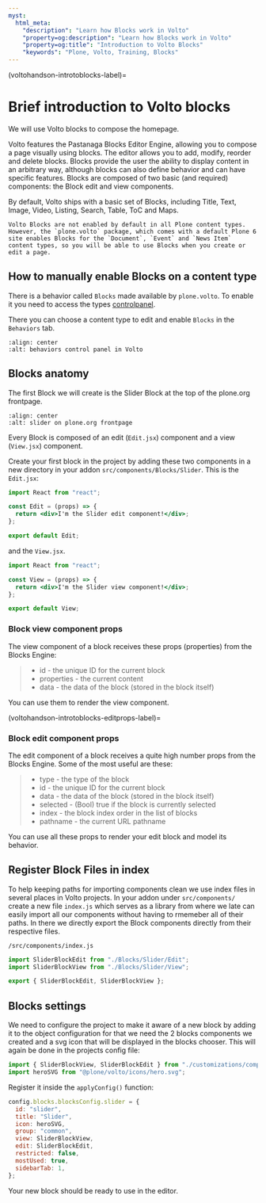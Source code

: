 ```yaml
---
myst:
  html_meta:
    "description": "Learn how Blocks work in Volto"
    "property=og:description": "Learn how Blocks work in Volto"
    "property=og:title": "Introduction to Volto Blocks"
    "keywords": "Plone, Volto, Training, Blocks"
---
```


(voltohandson-introtoblocks-label)=

# Brief introduction to Volto blocks

We will use Volto blocks to compose the homepage.

Volto features the Pastanaga Blocks Editor Engine, allowing you to compose a page visually using blocks.
The editor allows you to add, modify, reorder and delete blocks.
Blocks provide the user the ability to display content in an arbitrary way, although blocks can also define behavior and can have specific features.
Blocks are composed of two basic (and required) components: the Block edit and view components.

By default, Volto ships with a basic set of Blocks, including Title, Text, Image, Video, Listing, Search, Table, ToC and Maps.

```{note}
Volto Blocks are not enabled by default in all Plone content types.
However, the `plone.volto` package, which comes with a default Plone 6 site enables Blocks for the `Document`, `Event` and `News Item` content types, so you will be able to use Blocks when you create or edit a page.
```

## How to manually enable Blocks on a content type

There is a behavior called `Blocks` made available by `plone.volto`.
To enable it you need to access the types [controlpanel](localhost:3000/controlpanel/dexterity-types).

There you can choose a content type to edit and enable `Blocks` in the `Behaviors` tab.

```{image} _static/behaviors_controlpanel.png
:align: center
:alt: behaviors control panel in Volto
```

## Blocks anatomy

The first Block we will create is the Slider Block at the top of the plone.org frontpage.

```{image} _static/slider_screenshot.png
:align: center
:alt: slider on plone.org frontpage
```

Every Block is composed of an edit (`Edit.jsx`) component and a view (`View.jsx`) component.

Create your first block in the project by adding these two components in a new directory in your addon `src/components/Blocks/Slider`.
This is the `Edit.jsx`:

```jsx
import React from "react";

const Edit = (props) => {
  return <div>I'm the Slider edit component!</div>;
};

export default Edit;
```

and the `View.jsx`.

```jsx
import React from "react";

const View = (props) => {
  return <div>I'm the Slider view component!</div>;
};

export default View;
```

### Block view component props

The view component of a block receives these props (properties) from the Blocks Engine:

> - id - the unique ID for the current block
> - properties - the current content
> - data - the data of the block (stored in the block itself)

You can use them to render the view component.

(voltohandson-introtoblocks-editprops-label)=

### Block edit component props

The edit component of a block receives a quite high number props from the Blocks Engine. Some of the most useful are these:

> - type - the type of the block
> - id - the unique ID for the current block
> - data - the data of the block (stored in the block itself)
> - selected - (Bool) true if the block is currently selected
> - index - the block index order in the list of blocks
> - pathname - the current URL pathname

You can use all these props to render your edit block and model its behavior.

## Register Block Files in index

To help keeping paths for importing components clean we use index files in several places in Volto projects. In your addon under `src/components/` create a new file `index.js` which serves as a library from where we late can easily import all our components without having to rmemeber all of their paths. In there we directly export the Block components directly from their respective files.

`/src/components/index.js`

```js
import SliderBlockEdit from "./Blocks/Slider/Edit";
import SliderBlockView from "./Blocks/Slider/View";

export { SliderBlockEdit, SliderBlockView };
```

## Blocks settings

We need to configure the project to make it aware of a new block by adding it to the object configuration for that we need the 2 blocks components we created and a svg icon that will be displayed in the blocks chooser. This will again be done in the projects config file:

```js
import { SliderBlockView, SliderBlockEdit } from "./customizations/components/index.js";
import heroSVG from "@plone/volto/icons/hero.svg";
```

Register it inside the `applyConfig()` function:

```js
config.blocks.blocksConfig.slider = {
  id: "slider",
  title: "Slider",
  icon: heroSVG,
  group: "common",
  view: SliderBlockView,
  edit: SliderBlockEdit,
  restricted: false,
  mostUsed: true,
  sidebarTab: 1,
};
```

Your new block should be ready to use in the editor.

